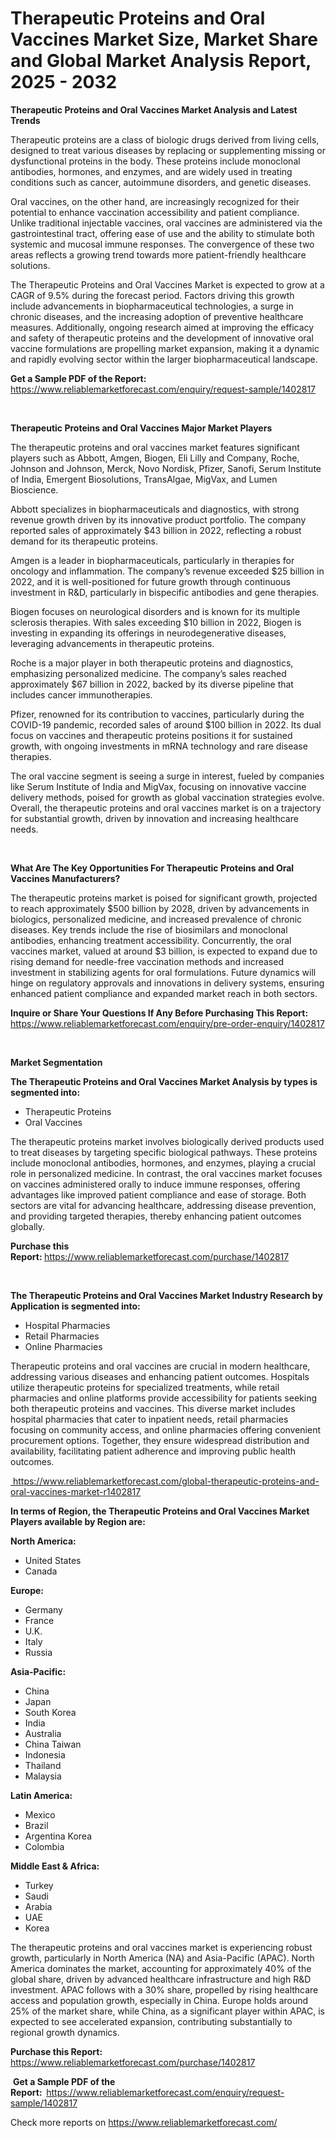 <p><h1>Therapeutic Proteins and Oral Vaccines Market Size, Market Share and Global Market Analysis Report, 2025 - 2032</h1></p><p><strong>Therapeutic Proteins and Oral Vaccines Market Analysis and Latest Trends</strong></p>
<p><p>Therapeutic proteins are a class of biologic drugs derived from living cells, designed to treat various diseases by replacing or supplementing missing or dysfunctional proteins in the body. These proteins include monoclonal antibodies, hormones, and enzymes, and are widely used in treating conditions such as cancer, autoimmune disorders, and genetic diseases. </p><p>Oral vaccines, on the other hand, are increasingly recognized for their potential to enhance vaccination accessibility and patient compliance. Unlike traditional injectable vaccines, oral vaccines are administered via the gastrointestinal tract, offering ease of use and the ability to stimulate both systemic and mucosal immune responses. The convergence of these two areas reflects a growing trend towards more patient-friendly healthcare solutions.</p><p>The Therapeutic Proteins and Oral Vaccines Market is expected to grow at a CAGR of 9.5% during the forecast period. Factors driving this growth include advancements in biopharmaceutical technologies, a surge in chronic diseases, and the increasing adoption of preventive healthcare measures. Additionally, ongoing research aimed at improving the efficacy and safety of therapeutic proteins and the development of innovative oral vaccine formulations are propelling market expansion, making it a dynamic and rapidly evolving sector within the larger biopharmaceutical landscape.</p></p>
<p><strong>Get a Sample PDF of the Report:&nbsp;</strong> <a href="https://www.reliablemarketforecast.com/enquiry/request-sample/1402817?utm_campaign=1874&utm_medium=2&utm_source=Github&utm_content=ia&utm_term=12012025&utm_id=therapeutic-proteins-and-oral-vaccines">https://www.reliablemarketforecast.com/enquiry/request-sample/1402817</a></p>
<p>&nbsp;</p>
<p><strong>Therapeutic Proteins and Oral Vaccines Major Market Players</strong></p>
<p><p>The therapeutic proteins and oral vaccines market features significant players such as Abbott, Amgen, Biogen, Eli Lilly and Company, Roche, Johnson and Johnson, Merck, Novo Nordisk, Pfizer, Sanofi, Serum Institute of India, Emergent Biosolutions, TransAlgae, MigVax, and Lumen Bioscience. </p><p>Abbott specializes in biopharmaceuticals and diagnostics, with strong revenue growth driven by its innovative product portfolio. The company reported sales of approximately $43 billion in 2022, reflecting a robust demand for its therapeutic proteins.</p><p>Amgen is a leader in biopharmaceuticals, particularly in therapies for oncology and inflammation. The company’s revenue exceeded $25 billion in 2022, and it is well-positioned for future growth through continuous investment in R&D, particularly in bispecific antibodies and gene therapies.</p><p>Biogen focuses on neurological disorders and is known for its multiple sclerosis therapies. With sales exceeding $10 billion in 2022, Biogen is investing in expanding its offerings in neurodegenerative diseases, leveraging advancements in therapeutic proteins.</p><p>Roche is a major player in both therapeutic proteins and diagnostics, emphasizing personalized medicine. The company’s sales reached approximately $67 billion in 2022, backed by its diverse pipeline that includes cancer immunotherapies.</p><p>Pfizer, renowned for its contribution to vaccines, particularly during the COVID-19 pandemic, recorded sales of around $100 billion in 2022. Its dual focus on vaccines and therapeutic proteins positions it for sustained growth, with ongoing investments in mRNA technology and rare disease therapies.</p><p>The oral vaccine segment is seeing a surge in interest, fueled by companies like Serum Institute of India and MigVax, focusing on innovative vaccine delivery methods, poised for growth as global vaccination strategies evolve. Overall, the therapeutic proteins and oral vaccines market is on a trajectory for substantial growth, driven by innovation and increasing healthcare needs.</p></p>
<p>&nbsp;</p>
<p><strong>What Are The Key Opportunities For Therapeutic Proteins and Oral Vaccines Manufacturers?</strong></p>
<p><p>The therapeutic proteins market is poised for significant growth, projected to reach approximately $500 billion by 2028, driven by advancements in biologics, personalized medicine, and increased prevalence of chronic diseases. Key trends include the rise of biosimilars and monoclonal antibodies, enhancing treatment accessibility. Concurrently, the oral vaccines market, valued at around $3 billion, is expected to expand due to rising demand for needle-free vaccination methods and increased investment in stabilizing agents for oral formulations. Future dynamics will hinge on regulatory approvals and innovations in delivery systems, ensuring enhanced patient compliance and expanded market reach in both sectors.</p></p>
<p><strong>Inquire or Share Your Questions If Any Before Purchasing This Report:</strong> <a href="https://www.reliablemarketforecast.com/enquiry/pre-order-enquiry/1402817?utm_campaign=1874&utm_medium=2&utm_source=Github&utm_content=ia&utm_term=12012025&utm_id=therapeutic-proteins-and-oral-vaccines">https://www.reliablemarketforecast.com/enquiry/pre-order-enquiry/1402817</a></p>
<p>&nbsp;</p>
<p><strong>Market Segmentation</strong></p>
<p><strong>The Therapeutic Proteins and Oral Vaccines Market Analysis by types is segmented into:</strong></p>
<p><ul><li>Therapeutic Proteins</li><li>Oral Vaccines</li></ul></p>
<p><p>The therapeutic proteins market involves biologically derived products used to treat diseases by targeting specific biological pathways. These proteins include monoclonal antibodies, hormones, and enzymes, playing a crucial role in personalized medicine. In contrast, the oral vaccines market focuses on vaccines administered orally to induce immune responses, offering advantages like improved patient compliance and ease of storage. Both sectors are vital for advancing healthcare, addressing disease prevention, and providing targeted therapies, thereby enhancing patient outcomes globally.</p></p>
<p><strong>Purchase this Report:&nbsp;</strong><a href="https://www.reliablemarketforecast.com/purchase/1402817?utm_campaign=1874&utm_medium=2&utm_source=Github&utm_content=ia&utm_term=12012025&utm_id=therapeutic-proteins-and-oral-vaccines">https://www.reliablemarketforecast.com/purchase/1402817</a></p>
<p>&nbsp;</p>
<p><strong>The Therapeutic Proteins and Oral Vaccines Market Industry Research by Application is segmented into:</strong></p>
<p><ul><li>Hospital Pharmacies</li><li>Retail Pharmacies</li><li>Online Pharmacies</li></ul></p>
<p><p>Therapeutic proteins and oral vaccines are crucial in modern healthcare, addressing various diseases and enhancing patient outcomes. Hospitals utilize therapeutic proteins for specialized treatments, while retail pharmacies and online platforms provide accessibility for patients seeking both therapeutic proteins and vaccines. This diverse market includes hospital pharmacies that cater to inpatient needs, retail pharmacies focusing on community access, and online pharmacies offering convenient procurement options. Together, they ensure widespread distribution and availability, facilitating patient adherence and improving public health outcomes.</p></p>
<p><a href="https://www.reliablemarketforecast.com/global-therapeutic-proteins-and-oral-vaccines-market-r1402817?utm_campaign=1874&utm_medium=2&utm_source=Github&utm_content=ia&utm_term=12012025&utm_id=therapeutic-proteins-and-oral-vaccines">&nbsp;https://www.reliablemarketforecast.com/global-therapeutic-proteins-and-oral-vaccines-market-r1402817</a></p>
<p><strong>In terms of Region, the Therapeutic Proteins and Oral Vaccines Market Players available by Region are:</strong></p>
<p>
    <p> <strong> North America: </strong>
        <ul>
            <li>United States</li>
            <li>Canada</li>
        </ul>
        </p> 
    <p> <strong> Europe: </strong>
        <ul>
            <li>Germany</li>
            <li>France</li>
            <li>U.K.</li>
            <li>Italy</li>
            <li>Russia</li>
        </ul>
        </p> 
    <p> <strong> Asia-Pacific: </strong>
        <ul>
            <li>China</li>
            <li>Japan</li>
            <li>South Korea</li>
            <li>India</li>
            <li>Australia</li>
            <li>China Taiwan</li>
            <li>Indonesia</li>
            <li>Thailand</li>
            <li>Malaysia</li>
        </ul>
        </p> 
    <p> <strong> Latin America: </strong>
        <ul>
            <li>Mexico</li>
            <li>Brazil</li>
            <li>Argentina Korea</li>
            <li>Colombia</li>
        </ul>
        </p> 
    <p> <strong> Middle East & Africa: </strong>
        <ul>
            <li>Turkey</li>
            <li>Saudi</li>
            <li>Arabia</li>
            <li>UAE</li>
            <li>Korea</li>
        </ul>
    </p>
    </p>
<p><p>The therapeutic proteins and oral vaccines market is experiencing robust growth, particularly in North America (NA) and Asia-Pacific (APAC). North America dominates the market, accounting for approximately 40% of the global share, driven by advanced healthcare infrastructure and high R&D investment. APAC follows with a 30% share, propelled by rising healthcare access and population growth, especially in China. Europe holds around 25% of the market share, while China, as a significant player within APAC, is expected to see accelerated expansion, contributing substantially to regional growth dynamics.</p></p>
<p><strong>Purchase this Report: </strong><a href="https://www.reliablemarketforecast.com/purchase/1402817?utm_campaign=1874&utm_medium=2&utm_source=Github&utm_content=ia&utm_term=12012025&utm_id=therapeutic-proteins-and-oral-vaccines">https://www.reliablemarketforecast.com/purchase/1402817</a></p>
<p>&nbsp;<strong>Get a Sample PDF of the Report:&nbsp;&nbsp;</strong><a href="https://www.reliablemarketforecast.com/enquiry/request-sample/1402817?utm_campaign=1874&utm_medium=2&utm_source=Github&utm_content=ia&utm_term=12012025&utm_id=therapeutic-proteins-and-oral-vaccines">https://www.reliablemarketforecast.com/enquiry/request-sample/1402817</a></p>
<p><strong></strong></p>
<p>Check more reports on <a href="https://www.reliablemarketforecast.com/?utm_campaign=1874&utm_medium=2&utm_source=Github&utm_content=ia&utm_term=12012025&utm_id=therapeutic-proteins-and-oral-vaccines">https://www.reliablemarketforecast.com/</a></p>